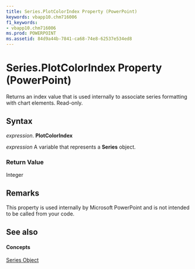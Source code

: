 ```yaml
---
title: Series.PlotColorIndex Property (PowerPoint)
keywords: vbapp10.chm716006
f1_keywords:
- vbapp10.chm716006
ms.prod: POWERPOINT
ms.assetid: 84d9a44b-7841-ca68-74e8-62537e534ed8
---
```



# Series.PlotColorIndex Property (PowerPoint)

Returns an index value that is used internally to associate series formatting with chart elements. Read-only.


## Syntax

 _expression_. **PlotColorIndex**

 _expression_ A variable that represents a **Series** object.


### Return Value

Integer


## Remarks

This property is used internally by Microsoft PowerPoint and is not intended to be called from your code.


## See also


#### Concepts


[Series Object](series-object-powerpoint.md)

